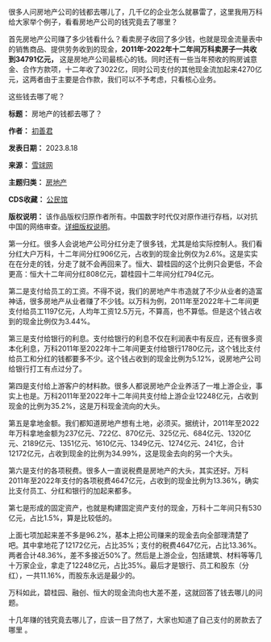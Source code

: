 很多人问房地产公司的钱都去哪儿了，几千亿的企业怎么就暴雷了，这里我用万科给大家举个例子，看看房地产公司的钱究竟去了哪里？


首先房地产公司赚了多少钱看什么？看卖房子收回了多少钱，也就是现金流量表中的销售商品、提供劳务收到的现金，**2011年-2022年十二年间万科卖房子一共收到34791亿元，** 这是房地产公司最核心的钱。同时还有一些当年预收的购房诚意金、合作方款项，十二年收了3022亿，同时公司支付的其他现金流加起来4270亿元，这两者由于主要是合作款，我们可以不予考虑，只看核心业务。


这些钱去哪了呢？




**标题：** 房地产的钱都去哪了？  

**作者：** [初善君](https://chinadigitaltimes.net/space/初善君)  

**发表日期：** 2023.8.18  

**来源：** [雪球网](https://web.archive.org/web/https://xueqiu.com/6615553088/258152089)  

**主题归类：** [房地产](https://chinadigitaltimes.net/space/房地产)  

**CDS收藏：** [公民馆](https://chinadigitaltimes.net/space/%E5%85%AC%E6%B0%91%E9%A6%86)  

**版权说明：** 该作品版权归原作者所有。中国数字时代仅对原作进行存档，以对抗中国的网络审查。[详细版权说明](https://chinadigitaltimes.net/chinese/copyright)。


第一分红。很多人会说地产公司分红分走了很多钱，尤其是给实际控制人。我们看分红大户万科，十二年间分红906亿元，占收到的现金比例仅为2.6%。这是实实在在分走的钱，分走了就不会再回来了。恒大、碧桂园的这个比例只会更低，不会更高：恒大十二年间分红808亿元，碧桂园十二年间分红794亿元。


第二是支付给员工的工资。不得不说，我们的房地产牛市造就了不少从业者的造富神话，很多房地产从业者赚了不少钱。以万科为例，2011年至2022年十二年间更支付给员工1197亿元，人均年工资12.5万元，不算高，也不算低。但是这个钱占收到的现金比例仅为3.44%。


第三是支付给银行的利息。支付给银行的利息不仅在利润表中有反应，还有很多资本化利息，万科2011年至2022年十二年间更支付给银行1780亿元，这个钱比支付给员工和分红的钱都要多不少。这个钱占收到的现金比例为5.12%，说房地产公司给银行打工有点过分了。


第四是支付给上游客户的材料款。很多人都说房地产企业养活了一堆上游企业，事实上也是。万科2011年至2022年十二年间共支付给上游企业12248亿元，占收到现金的比例为35.2%，这是万科现金流向的大头。


第五是拿地金额。我们都知道房地产想有土地，必须买。据统计，2011年至2022年万科拿地金额为237亿元、722亿、870亿元、325亿元、684亿元、1320亿元、2189亿元、1351亿元、1610亿元、1349亿元、1274亿元、241亿，合计12172亿元，占收到现金的比例为34.99%，这是现金去向的另一个大头。


第六是支付的各项税费。很多人一直说税费是房地产的大头，其实还好。万科2011年至2022年支付的各项税费4647亿元，占收到的现金比例为13.36%，确实比支付员工、分红和银行的加起来都多。


第七是形成的固定资产，也就是构建固定资产支付的现金，万科十二年间只有530亿元，占比1.5%，算是比较低的。


上面七项加起来差不多是96.2%，基本上把公司赚来的现金去向全部理清楚了吧。其中拿地花了12172亿元，占比35%；支付的税费4647亿元，占比13.36%。两者合计48.36%，差不多接近50%了。然后是上游企业，包括建筑、材料等等几十万家企业，拿走了12248亿元，占比35%。最后才是银行、员工和股东（分红），一共11.16%，而股东永远是最少的。


万科如此，碧桂园、融创、恒大的现金流向也大差不差，这就回答了钱去哪儿的问题。


十几年赚的钱究竟去哪儿了，应该一目了然了，大家也知道了自己支付的房款去了哪里 。

